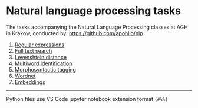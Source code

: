 # Natural language processing tasks

The tasks accompanying the Natural Language Processing classes at AGH in Krakow, conducted by: https://github.com/apohllo/nlp

1. [Regular expressions](lab1/lab1.md)
1. [Full text search](lab2/lab2.md)
1. [Levenshtein distance](lab3/lab3.md)
1. [Multiword identification](lab4/lab4.md)
1. [Morphosyntactic tagging](lab5/lab5.md)
1. [Wordnet](lab6/lab6.md)
1. [Embeddings](7-embeddings.md)
---
Python files use VS Code jupyter notebook extension format `(#%%)`
